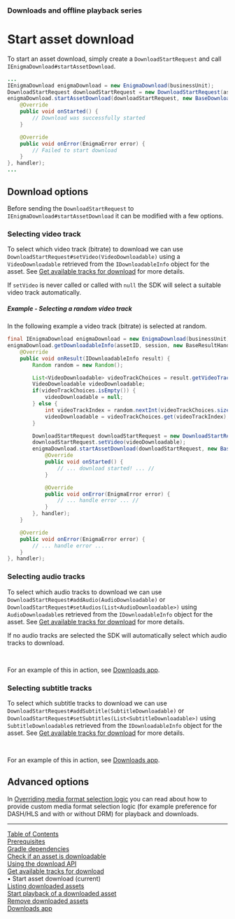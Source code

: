 ### Downloads and offline playback series
# Start asset download
To start an asset download, simply create a `DownloadStartRequest` and call `IEnigmaDownload#startAssetDownload`.
```java
...
IEnigmaDownload enigmaDownload = new EnigmaDownload(businessUnit);
DownloadStartRequest downloadStartRequest = new DownloadStartRequest(assetId, session);
enigmaDownload.startAssetDownload(downloadStartRequest, new BaseDownloadStartResultHandler() {
    @Override
    public void onStarted() {
        // Download was successfully started
    }

    @Override
    public void onError(EnigmaError error) {
        // Failed to start download
    }
}, handler);
...
```

## Download options

Before sending the `DownloadStartRequest` to `IEnigmaDownload#startAssetDownload` it can be modified
with a few options.

### Selecting video track

To select which video track (bitrate) to download we can use `DownloadStartRequest#setVideo(VideoDownloadable)`
using a `VideoDownloadable` retrieved from the `IDownloadableInfo` object for the asset.
See [Get available tracks for download](get_download_info.md) for more details.

If `setVideo` is never called or called with `null` the SDK will select a suitable video track
automatically.

##### Example - Selecting a random video track
In the following example a video track (bitrate) is selected at random.
```java
final IEnigmaDownload enigmaDownload = new EnigmaDownload(businessUnit);
enigmaDownload.getDownloadableInfo(assetID, session, new BaseResultHandler<IDownloadableInfo>() {
    @Override
    public void onResult(IDownloadableInfo result) {
        Random random = new Random();

        List<VideoDownloadable> videoTrackChoices = result.getVideoTracks();
        VideoDownloadable videoDownloadable;
        if(videoTrackChoices.isEmpty()) {
            videoDownloadable = null;
        } else {
            int videoTrackIndex = random.nextInt(videoTrackChoices.size());
            videoDownloadable = videoTrackChoices.get(videoTrackIndex);
        }

        DownloadStartRequest downloadStartRequest = new DownloadStartRequest(assetID, session);
        downloadStartRequest.setVideo(videoDownloadable);
        enigmaDownload.startAssetDownload(downloadStartRequest, new BaseDownloadStartResultHandler() {
            @Override
            public void onStarted() {
                // ... download started! ... //
            }

            @Override
            public void onError(EnigmaError error) {
                // ... handle error ... //
            }
        }, handler);
    }

    @Override
    public void onError(EnigmaError error) {
        // ... handle error ...
    }
}, handler);
```

### Selecting audio tracks

To select which audio tracks to download we can use `DownloadStartRequest#addAudio(AudioDownloadable)`
or `DownloadStartRequest#setAudios(List<AudioDownloadable>)` using `AudioDownloadable`s retrieved
from the `IDownloadableInfo` object for the asset.
See [Get available tracks for download](get_download_info.md) for more details.

If no audio tracks are selected the SDK will automatically select which audio tracks to download.

<br />

For an example of this in action, see [Downloads app](example_app.md).

### Selecting subtitle tracks

To select which subtitle tracks to download we can use `DownloadStartRequest#addSubtitle(SubtitleDownloadable)`
or `DownloadStartRequest#setSubtitles(List<SubtitleDownloadable>)` using `SubtitleDownloadable`s
retrieved from the `IDownloadableInfo` object for the asset.
See [Get available tracks for download](get_download_info.md) for more details.

<br />

For an example of this in action, see [Downloads app](example_app.md).

## Advanced options

In [Overriding media format selection logic](../advanced_topics/media_format_preference.md) you can read about how to provide
custom media format selection logic (for example preference for DASH/HLS and with or without DRM) for playback and downloads.


___
[Table of Contents](../index.md)<br/>
[Prerequisites](prerequisites.md)<br/>
[Gradle dependencies](dependencies.md)<br/>
[Check if an asset is downloadable](check_downloadability.md)<br/>
[Using the download API](enigma_download.md)<br/>
[Get available tracks for download](get_download_info.md)<br/>
&bull; Start asset download (current)<br/>
[Listing downloaded assets](list_downloads.md)<br/>
[Start playback of a downloaded asset](play_download.md)<br/>
[Remove downloaded assets](remove_download.md)<br/>
[Downloads app](example_app.md)<br/>
